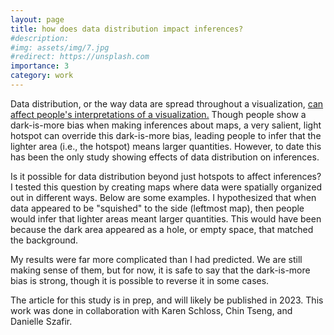 ```yaml
---
layout: page
title: how does data distribution impact inferences?
#description: 
#img: assets/img/7.jpg
#redirect: https://unsplash.com
importance: 3
category: work
---
```


Data distribution, or the way data are spread throughout a visualization, <a href="https://www.tandfonline.com/doi/abs/10.1559/152304089783813918">can affect people's interpretations of a visualization.</a> Though people show a dark-is-more bias when making inferences about maps, a very salient, light hotspot can override this dark-is-more bias, leading people to infer that the lighter area (i.e., the hotspot) means larger quantities. However, to date this has been the only study showing effects of data distribution on inferences.

Is it possible for data distribution beyond just hotspots to affect inferences? I tested this question by creating maps where data were spatially organized out in different ways. Below are some examples. I hypothesized that when data appeared to be "squished" to the side (leftmost map), then people would infer that lighter areas meant larger quantities. This would have been because the dark area appeared as a hole, or empty space, that matched the background.

My results were far more complicated than I had predicted. We are still making sense of them, but for now, it is safe to say that the dark-is-more bias is strong, though it is possible to reverse it in some cases.

The article for this study is in prep, and will likely be published in 2023. This work was done in collaboration with Karen Schloss, Chin Tseng, and Danielle Szafir.

